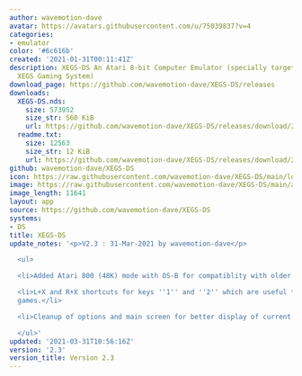 ```yaml
---
author: wavemotion-dave
avatar: https://avatars.githubusercontent.com/u/75039837?v=4
categories:
- emulator
color: '#6c616b'
created: '2021-01-31T00:11:41Z'
description: XEGS-DS An Atari 8-bit Computer Emulator (specially targeted for the
  XEGS Gaming System)
download_page: https://github.com/wavemotion-dave/XEGS-DS/releases
downloads:
  XEGS-DS.nds:
    size: 573952
    size_str: 560 KiB
    url: https://github.com/wavemotion-dave/XEGS-DS/releases/download/2.3/XEGS-DS.nds
  readme.txt:
    size: 12563
    size_str: 12 KiB
    url: https://github.com/wavemotion-dave/XEGS-DS/releases/download/2.3/readme.txt
github: wavemotion-dave/XEGS-DS
icon: https://raw.githubusercontent.com/wavemotion-dave/XEGS-DS/main/logo.bmp
image: https://raw.githubusercontent.com/wavemotion-dave/XEGS-DS/main/arm9/gfx/bgTop.png
image_length: 11641
layout: app
source: https://github.com/wavemotion-dave/XEGS-DS
systems:
- DS
title: XEGS-DS
update_notes: '<p>V2.3 : 31-Mar-2021 by wavemotion-dave</p>

  <ul>

  <li>Added Atari 800 (48K) mode with OS-B for compatiblity with older games.</li>

  <li>L+X and R+X shortcuts for keys ''1'' and ''2'' which are useful to start some
  games.</li>

  <li>Cleanup of options and main screen for better display of current emulator settings.</li>

  </ul>'
updated: '2021-03-31T10:56:16Z'
version: '2.3'
version_title: Version 2.3
---
```

